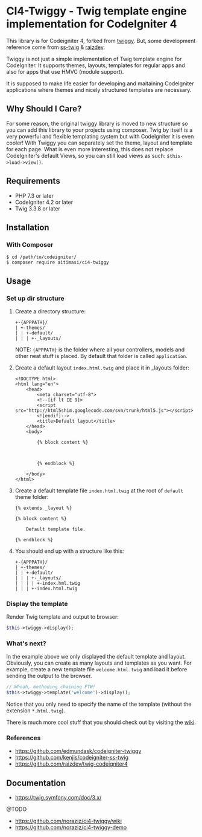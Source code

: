 # CI4-Twiggy - Twig template engine implementation for CodeIgniter 4

This library is for Codeigniter 4, forked from [twiggy](https://github.com/edmundask/codeigniter-twiggy). But, some development reference come from [ss-twig](https://github.com/kenjis/codeigniter-ss-twig) & [raizdev](https://github.com/raizdev/twig-codeigniter4).


Twiggy is not just a simple implementation of Twig template engine for CodeIgniter. It supports themes, layouts, templates for regular apps and also for apps that use HMVC (module support).


It is supposed to make life easier for developing and maitaining CodeIgniter applications where themes and nicely structured templates are necessary.

## Why Should I Care?

For some reason, the original twiggy library is moved to new structure so you can add this library to your projects using composer.
Twig by itself is a very powerful and flexible templating system but with CodeIgniter it is even cooler! With Twiggy you can separately set the theme, layout and template for each page. 
What is even more interesting, this does not replace CodeIgniter's default Views, so you can still load views as such: `$this->load->view()`.

## Requirements

* PHP 7.3 or later
* CodeIgniter 4.2 or later
* Twig 3.3.8 or later

## Installation

### With Composer

~~~
$ cd /path/to/codeigniter/
$ composer require aitimasi/ci4-twiggy
~~~

## Usage

### Set up dir structure

1. Create a directory structure:

	```
    +-{APPPATH}/
    | +-themes/
    | | +-default/
    | | | +-_layouts/
	```

	NOTE: `{APPPATH}` is the folder where all your controllers, models and other neat stuff is placed.
	By default that folder is called `application`.

2. Create a default layout `index.html.twig` and place it in _layouts  folder:

	```
	<!DOCTYPE html>
	<html lang="en">
		<head>
			<meta charset="utf-8">
			<!--[if lt IE 9]>
			<script src="http://html5shim.googlecode.com/svn/trunk/html5.js"></script>
			<![endif]-->
			<title>Default layout</title>
		</head>
		<body>

			{% block content %}



			{% endblock %}
			
		</body>
	</html>
	```

3. Create a default template file `index.html.twig` at the root of `default` theme folder:

	```
	{% extends _layout %}

	{% block content %}

		Default template file.

	{% endblock %}
	```

4. You should end up with a structure like this:

	```
    +-{APPPATH}/
    | +-themes/
    | | +-default/
    | | | +-_layouts/
    | | | | +-index.hml.twig
    | | | +-index.html.twig
	```

### Display the template

Render Twig template and output to browser:

~~~php
$this->twiggy->display();
~~~

### What's next?

In the example above we only displayed the default template and layout. Obviously, you can create as many layouts and templates as you want.
For example, create a new template file `welcome.html.twig` and load it before sending the output to the browser.

~~~php
// Whoah, methoding chaining FTW!
$this->twiggy->template('welcome')->display();
~~~

Notice that you only need to specify the name of the template (without the extension `*.html.twig`).

There is much more cool stuff that you should check out by visiting the [wiki](https://github.com/edmundask/codeigniter-twiggy/wiki).

### References
* https://github.com/edmundask/codeigniter-twiggy
* https://github.com/kenjis/codeigniter-ss-twig
* https://github.com/raizdev/twig-codeigniter4

## Documentation

* https://twig.symfony.com/doc/3.x/

@TODO

* https://github.com/noraziz/ci4-twiggy/wiki
* https://github.com/noraziz/ci4-twiggy-demo

